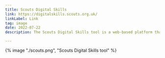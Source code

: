 ```yaml
---
title: Scouts Digital Skills
link: https://digitalskills.scouts.org.uk/
linkLabel: Link
tag: image
date: 2022-07-22
description: The Scouts Digital Skills tool is a web-based platform that helps young people develop essential digital skills through interactive activities and challenges.

---
```


{% image "./scouts.png", "Scouts Digital Skills tool" %}
